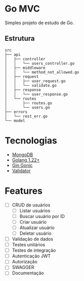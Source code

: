 # Go MVC

Simples projeto de estudo de Go.

## Estrutura

```
src
├── api
│   ├── controller
│   │   └── users_controller.go
│   ├── middleware
│   │   └── method_not_allowed.go
│   ├── request
│   │   ├── user_request.go
│   │   └── validate.go
│   ├── response
│   │   └── user_response.go
│   └── routes
│       ├── routes.go
│       └── users.go
├── errors
│   └── rest_err.go
└── model
```

# Tecnologias

- [MongoDB](https://www.mongodb.com/)
- [Golang 1.22+](https://golang.org/)
- [Gin Gonic](https://gin-gonic.com/docs/)
- [Validator](https://github.com/go-playground/validator)

# Features

- [ ] CRUD de usuários
  - [ ] Listar usuários
  - [ ] Buscar usuário por ID
  - [ ] Criar usuário
  - [ ] Atualizar usuário
  - [ ] Deletar usuário
- [ ] Validação de dados
- [ ] Testes unitários
- [ ] Testes de integração
- [ ] Autenticação JWT
- [ ] Autorização
- [ ] SWAGGER
- [ ] Documentação
